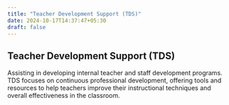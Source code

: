 ```yaml
---
title: "Teacher Development Support (TDS)"
date: 2024-10-17T14:37:47+05:30
draft: false
---
```


## Teacher Development Support (TDS)

Assisting in developing internal teacher and staff development programs. TDS focuses on continuous professional development, offering tools and resources to help teachers improve their instructional techniques and overall effectiveness in the classroom.
